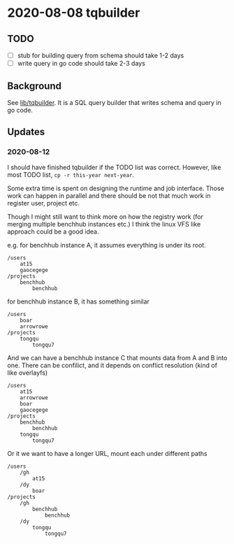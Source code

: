 # 2020-08-08 tqbuilder

## TODO

- [ ] stub for building query from schema should take 1-2 days
- [ ] write query in go code should take 2-3 days

## Background

See [lib/tqbuilder](../../../lib/tqbuilder). It is a SQL query builder that writes schema and query in go code.

## Updates

### 2020-08-12

I should have finished tqbuilder if the TODO list was correct.
However, like most TODO list, `cp -r this-year next-year`.

Some extra time is spent on designing the runtime and job interface.
Those work can happen in parallel and there should be not that much work in register user, project etc.

Though I might still want to think more on how the registry work (for merging multiple benchhub instances etc.)
I think the linux VFS like approach could be a good idea.

e.g. for benchhub instance A, it assumes everything is under its root.

```
/users
    at15
    gaocegege
/projects
    benchhub
        benchhub
```

for benchhub instance B, it has something similar

```
/users
    boar
    arrowrowe
/projects
    tongqu
        tongqu7
```

And we can have a benchhub instance C that mounts data from A and B into one.
There can be confilict, and it depends on conflict resolution (kind of like overlayfs)

```
/users
    at15
    arrowrowe
    boar
    gaocegege
/projects
    benchhub
        benchhub
    tongqu
        tongqu7
```

Or it we want to have a longer URL, mount each under different paths

```
/users
    /gh
        at15
    /dy
        boar
/projects
    /gh
        benchhub
            benchhub
    /dy
        tongqu
            tongqu7        
```